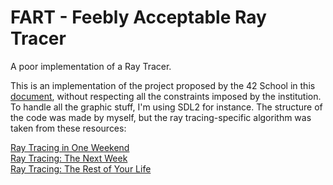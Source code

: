 # FART - Feebly Acceptable Ray Tracer
A poor implementation of a Ray Tracer.

This is an implementation of the project proposed by the 42 School in this [document](doc/en.subject.pdf), without respecting all the constraints imposed by the institution.
To handle all the graphic stuff, I'm using SDL2 for instance.
The structure of the code was made by myself, but the ray tracing-specific algorithm was taken from these resources:

[Ray Tracing in One Weekend](https://www.realtimerendering.com/raytracing/Ray%20Tracing%20in%20a%20Weekend.pdf) \
[Ray Tracing: The Next Week](https://www.realtimerendering.com/raytracing/Ray%20Tracing_%20The%20Next%20Week.pdf) \
[Ray Tracing: The Rest of Your Life](https://www.realtimerendering.com/raytracing/Ray%20Tracing_%20the%20Rest%20of%20Your%20Life.pdf)
